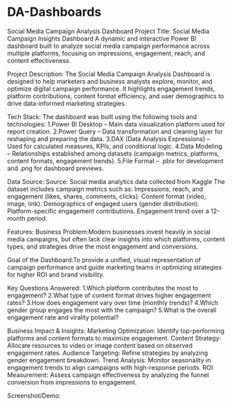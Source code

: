 # DA-Dashboards
Social Media Campaign Analysis Dashboard
Project Title: Social Media Campaign Insights Dashboard
A dynamic and interactive Power BI dashboard built to analyze social media campaign performance across multiple platforms, focusing on impressions, engagement, reach, and content effectiveness.

 Project Description: The Social Media Campaign Analysis Dashboard is designed to help marketers and business analysts explore, monitor, and optimize digital campaign performance. It highlights engagement trends, platform contributions, content format efficiency, and user demographics to drive data-informed marketing strategies.


Tech Stack: The dashboard was built using the following tools and technologies:
1.Power BI Desktop – Main data visualization platform used for report creation.
2.Power Query – Data transformation and cleaning layer for reshaping and preparing the data.
3.DAX (Data Analysis Expressions) – Used for calculated measures, KPIs, and conditional logic.
4.Data Modeling – Relationships established among datasets (campaign metrics, platforms, content formats, engagement trends).
5.File Format – .pbix for development and .png for dashboard previews.

Data Source:
Source: Social media analytics data collected from Kaggle
The dataset includes campaign metrics such as:
Impressions, reach, and engagement (likes, shares, comments, clicks).
Content format (video, image, link).
Demographics of engaged users (gender distribution).
Platform-specific engagement contributions.
Engagement trend over a 12-month period.

Features:
Business Problem:Modern businesses invest heavily in social media campaigns, but often lack clear insights into which platforms, content types, and strategies drive the most engagement and conversions.

Goal of the Dashboard:To provide a unified, visual representation of campaign performance and guide marketing teams in optimizing strategies for higher ROI and brand visibility.

Key Questions Answered:
1.Which platform contributes the most to engagement?
2.What type of content format drives higher engagement rates?
3.How does engagement vary over time (monthly trends)?
4.Which gender group engages the most with the campaign?
5.What is the overall engagement rate and virality potential?

Business Impact & Insights:
Marketing Optimization: Identify top-performing platforms and content formats to maximize engagement.
Content Strategy: Allocate resources to video or image content based on observed engagement rates.
Audience Targeting: Refine strategies by analyzing gender engagement breakdown.
Trend Analysis: Monitor seasonality in engagement trends to align campaigns with high-response periods.
ROI Measurement: Assess campaign effectiveness by analyzing the funnel conversion from impressions to engagement.

Screenshot/Demo:
